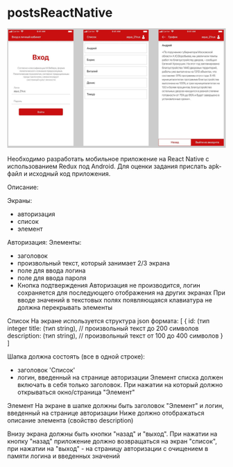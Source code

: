 # postsReactNative

![photo](maket_rn.jpg)

Необходимо разработать мобильное приложение на React Native с использованием Redux под Android.
Для оценки задания прислать apk-файл и исходный код приложения.

Описание:

Экраны:
- авторизация
- список
- элемент

Авторизация:
Элементы:
- заголовок
- произвольный текст, который занимает 2/3 экрана
- поле для ввода логина
- поле для ввода пароля
- Кнопка подтверждения
Авторизация не производится, логин сохраняется для последующего отображения на других экранах
При вводе значений в текстовых полях появляющаяся клавиатура не должна перекрывать элементы

Список
На экране используется структура json формата:
[
        {
              id: (тип integer
                title: (тип string), // произвольный текст до 200 символов
                description: (тип string), // произвольный текст от 100 до 400 символов
        }
]

Шапка должна состоять (все в одной строке):
- заголовок 'Список'
- логин, введенный на странице авторизации
Элемент списка должен включать в себя только заголовок. При нажатии на который должно открываться окно/страница "Элемент"

Элемент
На экране в шапке должны быть заголовок "Элемент" и логин, введенный на странице авторизации
Ниже должно отображаться описание элемента (свойство description)

Внизу экрана должны быть кнопки "назад" и "выход". При нажатии на кнопку "назад" приложение должно возвращаться на экран "список", при нажатии на "выход" - на страницу авторизации с очищением в памяти логина и введенных значений
